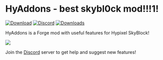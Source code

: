 # HyAddons - best skybl0ck mod!!!1!

[![Download](https://img.shields.io/github/v/tag/jxxe/HyAddons?label=download&style=plastic)](https://github.com/jxxe/HyAddons/releases/latest)
[![Discord](https://img.shields.io/discord/838671302256361503?color=5865F2&label=discord&style=plastic)](https://discord.gg/bz3R9hWjD3)
[![Downloads](https://img.shields.io/github/downloads/jxxe/HyAddons/total?style=plastic)](https://github.com/jxxe/HyAddons/releases/latest)

HyAddons is a Forge mod with useful features for Hypixel SkyBlock!

![](https://i.imgur.com/Od6jcS4.png)
  
Join the [Discord](https://discord.gg/bz3R9hWjD3) server to get help and suggest new features!
